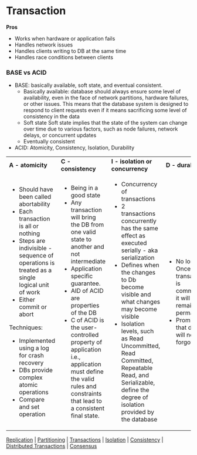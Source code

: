 
# Transaction

**Pros**

* Works when hardware or application fails
* Handles network issues
* Handles clients writing to DB at the same time
* Handles race conditions between clients

### BASE vs ACID
* BASE: basically available, soft state, and eventual consistent.
   - Basically available: database should always ensure some level of availability, even in the face of network partitions, hardware failures, or other issues. This means that the database system is designed to respond to client requests even if it means sacrificing some level of consistency in the data
   - Soft state Soft state implies that the state of the system can change over time due to various factors, such as node failures, network delays, or concurrent updates
   - Eventually consistent
* ACID: Atomicity, Consistency, Isolation, Durability


<table>
  <tr>
   <td><strong>A - atomicity</strong>
   </td>
   <td><strong>C - consistency</strong>
   </td>
   <td><strong>I - isolation or concurrency</strong>
   </td>
   <td><strong>D - durability</strong>
   </td>
  </tr>
  <tr>
   <td>

<ul>
<li>Should have been called abortability
<li>Each transaction is all or nothing
<li>Steps are indivisible - sequence of operations is treated as a single logical unit of work
<li>Either commit or abort
</li>
</ul>
Techniques:
<ul>
<li>Implemented using a log for crash recovery
<li>DBs provide complex atomic operations
<li>Compare and set operation
</li>
</ul>
   </td>
   <td>
<ul>

<li>Being in a good state
<li>Any transaction will bring the DB from one valid state to another and not intermediate
<li>Application specific guarantee.
<li>AID of ACID are properties of the DB
<li>C of ACID is the user-controlled property of application i.e., application must define the valid rules and constraints that lead to a consistent final state.
</li>
</ul>
   </td>
   <td>
<ul>

<li>Concurrency of transactions
<li>2 transactions concurrently has the same effect as executed serially - aka serialization
<li>Defines when the changes to Db become visible and what changes may become visible
<li>Isolation levels, such as Read Uncommitted, Read Committed, Repeatable Read, and Serializable, define the degree of isolation provided by the database
</li>
</ul>
   </td>
   <td>
<ul>

<li>No loss. Once transaction is committed, it will remain permanent
<li>Promise that data will not be forgotten
</li>
</ul>
   </td>
  </tr>
</table>

[Replication](replication.md) | [Partitioning](partitioning.md) | [Transactions](transaction.md) | [Isolation](isolation.md) | [Consistency](consistency.md) | [Distributed Transactions](distributed_transactions.md) | [Consensus](consensus.md)